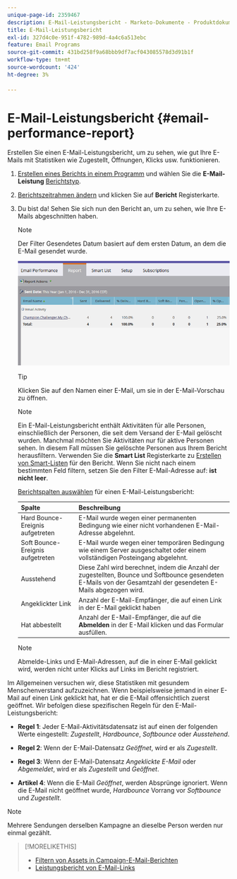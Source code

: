 ```yaml
---
unique-page-id: 2359467
description: E-Mail-Leistungsbericht - Marketo-Dokumente - Produktdokumentation
title: E-Mail-Leistungsbericht
exl-id: 327d4c0e-951f-4782-989d-4a4c6a513ebc
feature: Email Programs
source-git-commit: 431bd258f9a68bbb9df7acf043085578d3d91b1f
workflow-type: tm+mt
source-wordcount: '424'
ht-degree: 3%

---
```


# E-Mail-Leistungsbericht {#email-performance-report}

Erstellen Sie einen E-Mail-Leistungsbericht, um zu sehen, wie gut Ihre E-Mails mit Statistiken wie Zugestellt, Öffnungen, Klicks usw. funktionieren.

1. [Erstellen eines Berichts in einem Programm](/help/marketo/product-docs/reporting/basic-reporting/creating-reports/create-a-report-in-a-program.md) und wählen Sie die **E-Mail-Leistung** [Berichtstyp](/help/marketo/product-docs/reporting/basic-reporting/report-types/report-type-overview.md).
1. [Berichtszeitrahmen ändern](/help/marketo/product-docs/reporting/basic-reporting/editing-reports/change-a-report-time-frame.md) und klicken Sie auf **Bericht** Registerkarte.
1. Du bist da! Sehen Sie sich nun den Bericht an, um zu sehen, wie Ihre E-Mails abgeschnitten haben.

   >[!NOTE]
   >
   >Der Filter Gesendetes Datum basiert auf dem ersten Datum, an dem die E-Mail gesendet wurde.

   ![](assets/email-performance-report.png)

   >[!TIP]
   >
   >Klicken Sie auf den Namen einer E-Mail, um sie in der E-Mail-Vorschau zu öffnen.

   >[!NOTE]
   >
   >Ein E-Mail-Leistungsbericht enthält Aktivitäten für alle Personen, einschließlich der Personen, die seit dem Versand der E-Mail gelöscht wurden. Manchmal möchten Sie Aktivitäten nur für aktive Personen sehen. In diesem Fall müssen Sie gelöschte Personen aus Ihrem Bericht herausfiltern. Verwenden Sie die **Smart List** Registerkarte zu [Erstellen von Smart-Listen](/help/marketo/product-docs/core-marketo-concepts/smart-lists-and-static-lists/creating-a-smart-list/create-a-smart-list.md) für den Bericht. Wenn Sie nicht nach einem bestimmten Feld filtern, setzen Sie den Filter E-Mail-Adresse auf: **ist nicht leer**.

   [Berichtspalten auswählen](/help/marketo/product-docs/reporting/basic-reporting/editing-reports/select-report-columns.md) für einen E-Mail-Leistungsbericht:

   | Spalte | Beschreibung |
   |---|---|
   | Hard Bounce-Ereignis aufgetreten | E-Mail wurde wegen einer permanenten Bedingung wie einer nicht vorhandenen E-Mail-Adresse abgelehnt. |
   | Soft Bounce-Ereignis aufgetreten | E-Mail wurde wegen einer temporären Bedingung wie einem Server ausgeschaltet oder einem vollständigen Posteingang abgelehnt. |
   | Ausstehend | Diese Zahl wird berechnet, indem die Anzahl der zugestellten, Bounce und Softbounce gesendeten E-Mails von der Gesamtzahl der gesendeten E-Mails abgezogen wird. |
   | Angeklickter Link | Anzahl der E-Mail-Empfänger, die auf einen Link in der E-Mail geklickt haben |
   | Hat abbestellt | Anzahl der E-Mail-Empfänger, die auf die **Abmelden** in der E-Mail klicken und das Formular ausfüllen. |

   >[!NOTE]
   >
   >Abmelde-Links und E-Mail-Adressen, auf die in einer E-Mail geklickt wird, werden nicht unter Klicks auf Links im Bericht registriert.

Im Allgemeinen versuchen wir, diese Statistiken mit gesundem Menschenverstand aufzuzeichnen. Wenn beispielsweise jemand in einer E-Mail auf einen Link geklickt hat, hat er die E-Mail offensichtlich zuerst geöffnet. Wir befolgen diese spezifischen Regeln für den E-Mail-Leistungsbericht:

* **Regel 1**: Jeder E-Mail-Aktivitätsdatensatz ist auf einen der folgenden Werte eingestellt: _Zugestellt_, _Hardbounce_, _Softbounce_ oder _Ausstehend_.

* **Regel 2**: Wenn der E-Mail-Datensatz *Geöffnet*, wird er als *Zugestellt*.

* **Regel 3**: Wenn der E-Mail-Datensatz _Angeklickte E-Mail_ oder _Abgemeldet_, wird er als _Zugestellt_ und _Geöffnet_.

* **Artikel 4**: Wenn die E-Mail _Geöffnet_, werden Absprünge ignoriert. Wenn die E-Mail nicht geöffnet wurde, _Hardbounce_ Vorrang vor _Softbounce_ und _Zugestellt_.

>[!NOTE]
>
>Mehrere Sendungen derselben Kampagne an dieselbe Person werden nur einmal gezählt.

>[!MORELIKETHIS]
>
>* [Filtern von Assets in Campaign-E-Mail-Berichten](/help/marketo/product-docs/reporting/basic-reporting/report-activity/filter-assets-in-a-campaign-email-reports.md)
>* [Leistungsbericht von E-Mail-Links](/help/marketo/product-docs/email-marketing/email-programs/email-program-data/email-link-performance-report.md)
